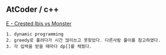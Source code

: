AtCoder / c++
------------------

[E - Crested Ibis vs Monster](https://atcoder.jp/contests/abc153/tasks/abc153_e)

```
1. dynamic programming
2. greedy로 풀려다가 시간 많이쓰고 못찾았다. 다른사람 풀이를 참고하였다.
3. 각 입력을 받을 때마다 dp[]를 채웠다.
```
